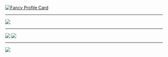 [![Fancy Profile Card](https://fancy-readme-stats.vercel.app/api?username=liyanic&theme=city&email=simpleclient@outlook.de&show_icons=true&title=Hi,%20I'm%20Liyanic%20👋&description=Developer%20from%20Switzerland&include_all_commits=true&show_icons=true)](https://github.com/liyanic)

---

<a href="https://github.com/liyanic" align="left">
  <img align="center" src="https://fancy-readme-stats.vercel.app/api/wakatime?username=try&theme=city&dark_bg=3&show_icons=true&layout=compact&update=7" />
</a>

---

<a href="https://github.com/liyanic" align="right">
  <a href="https://github.com/liyanic/craftsnetHelloWorld"><img align="top" src="https://fancy-readme-stats.vercel.app/api/pin/?username=liyanic&repo=craftsnetHelloWorld&theme=city&show_icons=true&update=6&dark_bg=3" /></a>
</a>
<a href="https://github.com/liyanic" >
  <a href="https://github.com/liyanic/mehrere-smartmeter-auslesen"><img align="left" src="https://fancy-readme-stats.vercel.app/api/pin/?username=liyanic&repo=mehrere-smartmeter-auslesen&theme=city&show_icons=true&update=6&dark_bg=3" /></a>
</a>

---

<a href="https://github.com/BlackDevReal" align="right">
  <img align="bottom" src="https://fancy-readme-stats.vercel.app/api/top-langs/?username=liyanic&theme=city&dark_bg=3&show_icons=true&layout=normal&update=7" />
</a>


